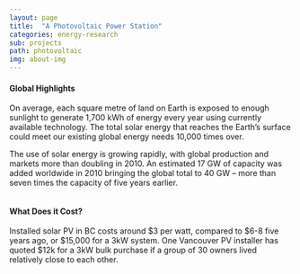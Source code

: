 ```yaml
---
layout: page
title:  "A Photovoltaic Power Station"
categories: energy-research
sub: projects
path: photovoltaic
img: about-img
---
```



<div class="col-md-8 col-md-offset-2 text-left">

<div class="row">
<div class="col-md-8">
<h4 class="text-center">Global Highlights</h4>

<p class="lead">
On average, each square metre of land on Earth is exposed to enough sunlight to generate 1,700 kWh of energy every year using currently available technology. The total solar energy that reaches the Earth’s surface could meet our existing global energy needs 10,000 times over.
</p>

<p class="lead">
The use of solar energy is growing rapidly, with global production and markets more than doubling in 2010. An estimated 17 GW of capacity was added worldwide in 2010 bringing the global total to 40 GW – more than seven times the capacity of five years earlier.
</p>
</div>
<img class="col-md-4 hidden-sm hidden-xs" src="{{ site.baseurl }}/img/icons/200/solar-solution-s.svg" alt="">
</div>

<div class="row">

<div class="col-md-12 text-center">
<h4>What Does it Cost?</h4>
<p class="lead">
Installed solar PV in BC costs around $3 per watt, compared to $6-8 five years ago, or $15,000 for a 3kW system.
One Vancouver PV installer has quoted $12k for a 3kW bulk purchase if a group of 30 owners lived relatively close to each other.
</p>
</div>
<img class="col-md-12 col-sm-12 col-xs-12" src="{{ site.baseurl }}/img/energyresearch/HOW-SOLAR-WORKS2.png" alt="">

</div>

</div>